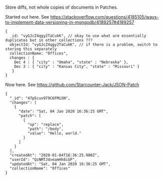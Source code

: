 Store diffs, not whole copies of documents in Patches.

Started out here. See https://stackoverflow.com/questions/4185105/ways-to-implement-data-versioning-in-mongodb/4189257#4189257
```
{
  _id: "vyGJcZ4qgy2TaCukK", // okay to use what are essentially duplicates but in other collections ???
  objectId: "vyGJcZ4qgy2TaCukK", // if there is a problem, switch to storing this separately
  collectionName: "Offices",
  changes : {
    Dec 4 : { "city" : "Omaha", "state" : "Nebraska" },
    Dec 3 : { "city" : "Kansas City", "state" : "Missouri" }
   }
}
```

Now here. See https://github.com/Starcounter-Jack/JSON-Patch

```
{
  "_id": "47p5cux979C6FMiSN",
  "changes": [
    {
      "date": "Sat, 04 Jan 2020 16:36:25 GMT",
      "patch": [
        {
          "op": "replace",
          "path": "/body",
          "value": "Hello, world."
        }
      ]
    }
  ],
  "createdAt": "2020-01-04T16:36:25.980Z",
  "userId": "QzNMTJdveamHh8iGP",
  "updatedAt": "Sat, 04 Jan 2020 16:36:25 GMT",
  "collectionName": "Offices"
}
```
